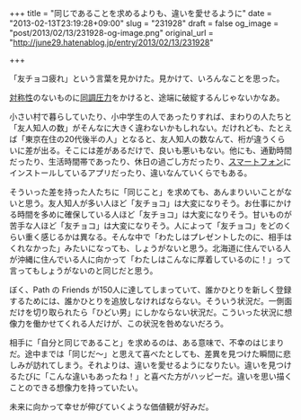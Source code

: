 +++
title = "同じであることを求めるよりも、違いを愛せるように"
date = "2013-02-13T23:19:28+09:00"
slug = "231928"
draft = false
og_image = "post/2013/02/13/231928-og-image.png"
original_url = "http://june29.hatenablog.jp/entry/2013/02/13/231928"

+++

<p>「友チョコ疲れ」という言葉を見かけた。見かけて、いろんなことを思った。</p>
<p><a class="keyword" href="http://d.hatena.ne.jp/keyword/%C2%D0%BE%CE%C0%AD">対称性</a>のないものに<a class="keyword" href="http://d.hatena.ne.jp/keyword/%C6%B1%C4%B4%B0%B5%CE%CF">同調圧力</a>をかけると、途端に破綻するんじゃないかなあ。</p>
<p>小さい村で暮らしていたり、小中学生の人であったりすれば、まわりの人たちと「友人知人の数」がそんなに大きく違わないかもしれない。だけれども、たとえば「東京在住の20代後半の人」となると、友人知人の数なんて、桁が違うくらいに差が出る。そこには差があるだけで、良いも悪いもない。他にも、通勤時間だったり、生活時間帯であったり、休日の過ごし方だったり、<a class="keyword" href="http://d.hatena.ne.jp/keyword/%A5%B9%A5%DE%A1%BC%A5%C8%A5%D5%A5%A9%A5%F3">スマートフォン</a>にインストールしているアプリだったり、違いなんていくらでもある。</p>
<p>そういった差を持った人たちに「同じこと」を求めても、あんまりいいことがないと思う。友人知人が多い人ほど「友チョコ」は大変になりそう。お仕事にかける時間を多めに確保している人ほど「友チョコ」は大変になりそう。甘いものが苦手な人ほど「友チョコ」は大変になりそう。人によって「友チョコ」をどのくらい重く感じるかは異なる。そんな中で「わたしはプレゼントしたのに、相手はくれなかった」みたいになっても、しょうがないと思う。北海道に住んでいる人が沖縄に住んでいる人に向かって「わたしはこんなに厚着しているのに！」って言ってもしょうがないのと同じだと思う。</p>
<p>ぼく、Path の Friends が150人に達してしまっていて、誰かひとりを新しく登録するためには、誰かひとりを追放しなければならない。そういう状況だ。一側面だけを切り取られたら「ひどい男」にしかならない状況だ。こういった状況に想像力を働かせてくれる人だけが、この状況を咎めないだろう。</p>
<p>相手に「自分と同じであること」を求めるのは、ある意味で、不幸のはじまりだ。途中までは「同じだ〜」と思えて喜べたとしても、差異を見つけた瞬間に悲しみが訪れてしまう。それよりは、違いを愛せるようになりたい。違いを見つけるたびに「こんな違いもあったね！」と喜べた方がハッピーだ。違いを思い描くことのできる想像力を持っていたい。</p>
<p>未来に向かって幸せが伸びていくような価値観が好みだ。</p>